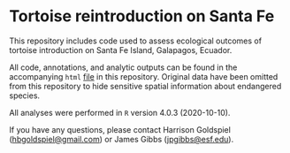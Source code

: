 # Tortoise reintroduction on Santa Fe

This repository includes code used to assess ecological outcomes of tortoise introduction on Santa Fe Island, Galapagos, Ecuador.

All code, annotations, and analytic outputs can be found in the accompanying `html` [file](https://hgoldspiel.github.io/santa-fe/Santa_Fe_Island_ecological_analyses_2020.html) in this repository. Original data have been omitted from this repository to hide sensitive spatial information about endangered species.

All analyses were performed in `R` version 4.0.3 (2020-10-10).

If you have any questions, please contact Harrison Goldspiel (hbgoldspiel@gmail.com) or James Gibbs (jpgibbs@esf.edu).
